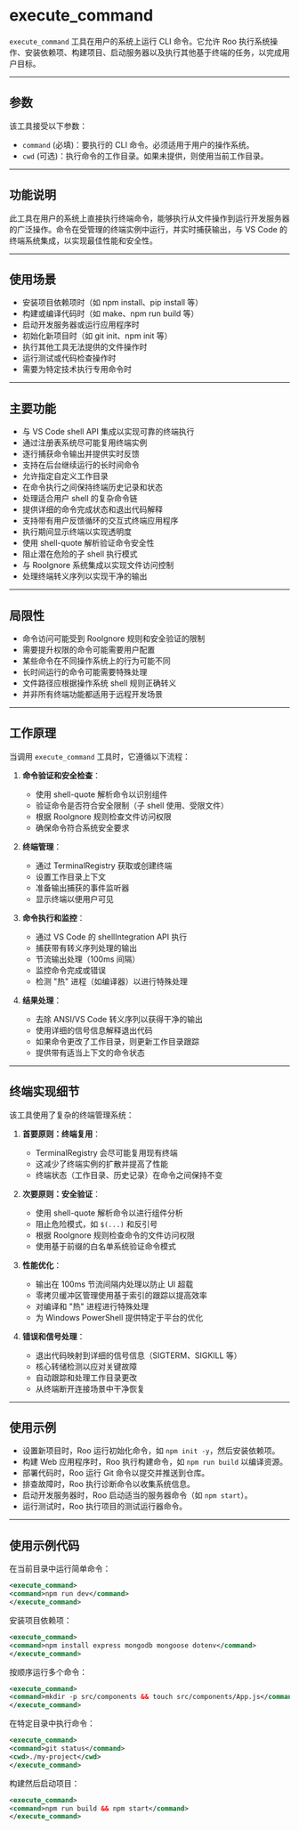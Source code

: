 # execute_command

`execute_command` 工具在用户的系统上运行 CLI 命令。它允许 Roo 执行系统操作、安装依赖项、构建项目、启动服务器以及执行其他基于终端的任务，以完成用户目标。

---

## 参数

该工具接受以下参数：

- `command` (必填)：要执行的 CLI 命令。必须适用于用户的操作系统。
- `cwd` (可选)：执行命令的工作目录。如果未提供，则使用当前工作目录。

---

## 功能说明

此工具在用户的系统上直接执行终端命令，能够执行从文件操作到运行开发服务器的广泛操作。命令在受管理的终端实例中运行，并实时捕获输出，与 VS Code 的终端系统集成，以实现最佳性能和安全性。

---

## 使用场景

- 安装项目依赖项时（如 npm install、pip install 等）
- 构建或编译代码时（如 make、npm run build 等）
- 启动开发服务器或运行应用程序时
- 初始化新项目时（如 git init、npm init 等）
- 执行其他工具无法提供的文件操作时
- 运行测试或代码检查操作时
- 需要为特定技术执行专用命令时

---

## 主要功能

- 与 VS Code shell API 集成以实现可靠的终端执行
- 通过注册表系统尽可能复用终端实例
- 逐行捕获命令输出并提供实时反馈
- 支持在后台继续运行的长时间命令
- 允许指定自定义工作目录
- 在命令执行之间保持终端历史记录和状态
- 处理适合用户 shell 的复杂命令链
- 提供详细的命令完成状态和退出代码解释
- 支持带有用户反馈循环的交互式终端应用程序
- 执行期间显示终端以实现透明度
- 使用 shell-quote 解析验证命令安全性
- 阻止潜在危险的子 shell 执行模式
- 与 RooIgnore 系统集成以实现文件访问控制
- 处理终端转义序列以实现干净的输出

---

## 局限性

- 命令访问可能受到 RooIgnore 规则和安全验证的限制
- 需要提升权限的命令可能需要用户配置
- 某些命令在不同操作系统上的行为可能不同
- 长时间运行的命令可能需要特殊处理
- 文件路径应根据操作系统 shell 规则正确转义
- 并非所有终端功能都适用于远程开发场景

---

## 工作原理

当调用 `execute_command` 工具时，它遵循以下流程：

1. **命令验证和安全检查**：
   - 使用 shell-quote 解析命令以识别组件
   - 验证命令是否符合安全限制（子 shell 使用、受限文件）
   - 根据 RooIgnore 规则检查文件访问权限
   - 确保命令符合系统安全要求

2. **终端管理**：
   - 通过 TerminalRegistry 获取或创建终端
   - 设置工作目录上下文
   - 准备输出捕获的事件监听器
   - 显示终端以便用户可见

3. **命令执行和监控**：
   - 通过 VS Code 的 shellIntegration API 执行
   - 捕获带有转义序列处理的输出
   - 节流输出处理（100ms 间隔）
   - 监控命令完成或错误
   - 检测 "热" 进程（如编译器）以进行特殊处理

4. **结果处理**：
   - 去除 ANSI/VS Code 转义序列以获得干净的输出
   - 使用详细的信号信息解释退出代码
   - 如果命令更改了工作目录，则更新工作目录跟踪
   - 提供带有适当上下文的命令状态

---

## 终端实现细节

该工具使用了复杂的终端管理系统：

1. **首要原则：终端复用**：
   - TerminalRegistry 会尽可能复用现有终端
   - 这减少了终端实例的扩散并提高了性能
   - 终端状态（工作目录、历史记录）在命令之间保持不变

2. **次要原则：安全验证**：
   - 使用 shell-quote 解析命令以进行组件分析
   - 阻止危险模式，如 `$(...)` 和反引号
   - 根据 RooIgnore 规则检查命令的文件访问权限
   - 使用基于前缀的白名单系统验证命令模式

3. **性能优化**：
   - 输出在 100ms 节流间隔内处理以防止 UI 超载
   - 零拷贝缓冲区管理使用基于索引的跟踪以提高效率
   - 对编译和 "热" 进程进行特殊处理
   - 为 Windows PowerShell 提供特定于平台的优化

4. **错误和信号处理**：
   - 退出代码映射到详细的信号信息（SIGTERM、SIGKILL 等）
   - 核心转储检测以应对关键故障
   - 自动跟踪和处理工作目录更改
   - 从终端断开连接场景中干净恢复

---

## 使用示例

- 设置新项目时，Roo 运行初始化命令，如 `npm init -y`，然后安装依赖项。
- 构建 Web 应用程序时，Roo 执行构建命令，如 `npm run build` 以编译资源。
- 部署代码时，Roo 运行 Git 命令以提交并推送到仓库。
- 排查故障时，Roo 执行诊断命令以收集系统信息。
- 启动开发服务器时，Roo 启动适当的服务器命令（如 `npm start`）。
- 运行测试时，Roo 执行项目的测试运行器命令。

---

## 使用示例代码

在当前目录中运行简单命令：
```xml
<execute_command>
<command>npm run dev</command>
</execute_command>
```

安装项目依赖项：
```xml
<execute_command>
<command>npm install express mongodb mongoose dotenv</command>
</execute_command>
```

按顺序运行多个命令：
```xml
<execute_command>
<command>mkdir -p src/components && touch src/components/App.js</command>
</execute_command>
```

在特定目录中执行命令：
```xml
<execute_command>
<command>git status</command>
<cwd>./my-project</cwd>
</execute_command>
```

构建然后启动项目：
```xml
<execute_command>
<command>npm run build && npm start</command>
</execute_command>